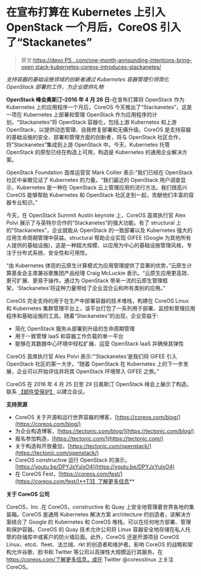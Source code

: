 # 在宣布打算在 Kubernetes 上引入 OpenStack 一个月后，CoreOS 引入了“Stackanetes”

> 原文:[https://devo PS . com/one-month-announding-intentions-bring-open stack-kubernetes-coreos-introduces-stackanetes/](https://devops.com/one-month-announcing-intentions-bring-openstack-kubernetes-coreos-introduces-stackanetes/)

*支持容器的基础设施领域的创新者通过 Kubernetes 容器管理引领简化 OpenStack 部署的工作，为企业提供礼物*

**OpenStack 峰会奥斯汀–2016 年 4 月 26 日**–在宣布打算将 OpenStack 作为 Kubernetes 上的应用程序一个月后，CoreOS 今天推出了“Stackanetes”，这是一项在 Kubernetes 上部署和管理 OpenStack 作为应用程序的计划。“Stackanetes”将 OpenStack 容器化，包括上游 Kubernetes 和上游 OpenStack，以提供动态管理、自我修复部署和无痛升级。CoreOS 是支持容器的基础设施的安全、部署和管理方面的创新者，将与 OpenStack 社区合作，将“Stackanetes”集成到上游 OpenStack 中。今天，Kubernetes 托管 OpenStack 的原型已经在构造上可用，构造是 Kubernetes 的通用企业解决方案。

OpenStack Foundation 首席运营官 Mark Collier 表示:“我们已经在 OpenStack 社区中亲眼见证了 Kubernetes 的力量。“我们最近的 OpenStack 用户调查显示，Kubernetes 是一种在 OpenStack 云上管理应用的流行方法。我们很高兴 CoreOS 能够帮助 Kubernetes 和 OpenStack 社区走到一起，贡献他们丰富的容器专业知识。”

今天，在 OpenStack Summit Austin keynote 上，CoreOS 首席执行官 Alex Polvi 展示了与英特尔合作的“Stackanetes”的强大功能。有了 structural 上的“Stackanetes”，企业就能从 OpenStack 的一致部署以及 Kubernetes 强大的应用生命周期管理中获益。structural 帮助企业实现 GIFEE (Google 为其他所有人提供的基础设施)，这是一种超大规模、以应用为中心的基础设施管理风格，专注于分布式系统、安全性和可用性。

“由 Kubernetes 体现的云原生计算模式为应用管理提供了显著的优势，”云原生计算基金会主席兼谷歌集团产品经理 Craig McLuckie 表示。“云原生应用更高效、更可扩展、更易于操作。通过为 OpenStack 带来一流的云原生管理框架，‘Stackanetes’将这种力量带给了企业混合云和所有类别的应用。”

CoreOS 完全支持的用于在生产中部署容器的技术堆栈，构建在 CoreOS Linux 和 Kubernetes 集群管理平台上，该平台打包了一系列用于部署、监控和管理应用程序和基础设施的工具。随着“Stackanetes”的出现，企业受益于:

*   简化 OpenStack 服务从部署到升级的生命周期管理
*   用于一致管理 IaaS 和容器工作负载的单一平台
*   能够在其数据中心环境中轻松扩展、运营 OpenStack IaaS 并确保其弹性

CoreOS 首席执行官 Alex Polvi 表示:“‘Stackanetes’是我们将 GIFEE 引入 OpenStack 社区的第一大步。“随着 OpenStack 在 Kubernetes 上的下一步发展，企业可以开始评估并将其 OpenStack 环境带入 GIFEE 之旅。”

CoreOS 在 2016 年 4 月 25 日至 29 日奥斯汀 OpenStack 峰会上展示了构造。联系 [【邮件受保护】](/cdn-cgi/l/email-protection#0d7e6c61687e4d6e627f68627e236e6260) 以建立会议。

**支持资源**

*   CoreOS 关于开源和运行世界容器的博客，[https://coreos.com/blog/](https://coreos.com/blog/)
*   为企业构造博客，[https://tectonic.com/blog/](https://tectonic.com/blog/)
*   报名参加构造，[https://tectonic.com/](https://tectonic.com/)
*   关于构造和开放叠加，[https://tectonic.com/openstack/](https://tectonic.com/openstack/)
*   CoreOS constructive 运行 OpenStack 的演示，[https://youtu.be/DPYJxYulxO4](https://youtu.be/DPYJxYulxO4)
*   在 CoreOS Fest，[https://coreos.com/fest/](https://coreos.com/fest/)**T3】了解更多信息**

**关于 CoreOS 公司**

CoreOS，Inc .在 CoreOS，constructive 和 Quay 上安全地管理着世界各地的集装箱。CoreOS 是通用 Kubernetes 解决方案 architecture 的创造者，该解决方案结合了 Google 的 Kubernetes 和 CoreOS 堆栈，可以在任何地方部署、管理和保护容器。CoreOS 的 Quay 技术允许公司将 Linux 容器安全地存储在私人托管的存储库中或客户的防火墙后面。此外，CoreOS 还是开源项目 CoreOS Linux、etcd、fleet、法兰绒、rkt 的创造者和维护者。影响 CoreOS 的战略和架构允许谷歌、脸书和 Twitter 等公司以高弹性大规模运行其服务。在 https://coreos.com/了解更多信息，或在 Twitter @coreoslinux 上关注 CoreOS。